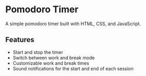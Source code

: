 # Pomodoro Timer

A simple pomodoro timer built with HTML, CSS, and JavaScript.

## Features

-   Start and stop the timer
-   Switch between work and break mode
-   Customizable work and break times
-   Sound notifications for the start and end of each session

